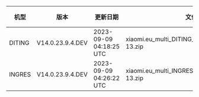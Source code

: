 | 机型 | 版本 | 更新日期 | 文件名 | 大小 | 下载链接 |
| ---- | ---- | ---- | ---- | ---- | ---- |
| DITING | V14.0.23.9.4.DEV | 2023-09-09 04:18:25 UTC | xiaomi.eu_multi_DITING_V14.0.23.9.4.DEV_v14-13.zip | 5.1 GB | [SourceForge](https://sourceforge.net/projects/xiaomi-eu-multilang-miui-roms/files/xiaomi.eu/MIUI-WEEKLY-RELEASES/V14.0.23.9.4.DEV/xiaomi.eu_multi_DITING_V14.0.23.9.4.DEV_v14-13.zip/download) |
| INGRES | V14.0.23.9.4.DEV | 2023-09-09 04:26:22 UTC | xiaomi.eu_multi_INGRES_V14.0.23.9.4.DEV_v14-13.zip | 5.0 GB | [SourceForge](https://sourceforge.net/projects/xiaomi-eu-multilang-miui-roms/files/xiaomi.eu/MIUI-WEEKLY-RELEASES/V14.0.23.9.4.DEV/xiaomi.eu_multi_INGRES_V14.0.23.9.4.DEV_v14-13.zip/download) |
